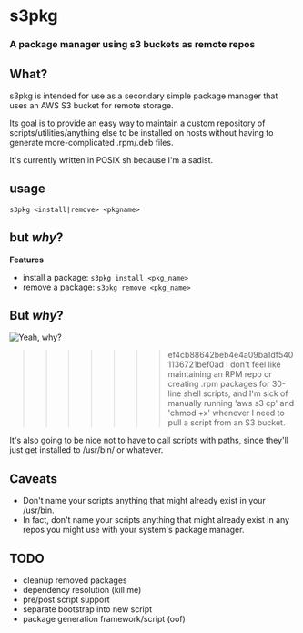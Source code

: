 # s3pkg
### A package manager using s3 buckets as remote repos

## What?
s3pkg is intended for use as a secondary simple package manager that uses an AWS S3 bucket for remote storage.

Its goal is to provide an easy way to maintain a custom repository of scripts/utilities/anything else to be installed on hosts without having to generate more-complicated .rpm/.deb files. 

It's currently written in POSIX sh because I'm a sadist.

## usage
`s3pkg <install|remove> <pkgname>`

## but *why*?
**Features**
* install a package: `s3pkg install <pkg_name>`
* remove a package: `s3pkg remove <pkg_name>`

## But *why*?
![Yeah, why?](https://i.imgur.com/dfaI4bI.png)

>>>>>>> ef4cb88642beb4e4a09ba1df5401136721bef0ad
I don't feel like maintaining an RPM repo or creating .rpm packages for 30-line shell scripts, and I'm sick of manually running 'aws s3 cp' and 'chmod +x' whenever I need to pull a script from an S3 bucket. 

It's also going to be nice not to have to call scripts with paths, since they'll just get installed to /usr/bin/ or whatever.

## Caveats
* Don't name your scripts anything that might already exist in your /usr/bin.
* In fact, don't name your scripts anything that might already exist in any repos you might use with your system's package manager.

## TODO
* cleanup removed packages
* dependency resolution (kill me)
* pre/post script support
* separate bootstrap into new script
* package generation framework/script (oof)
